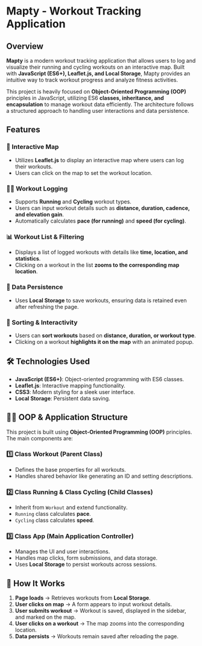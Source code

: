 # Mapty - Workout Tracking Application

## Overview

**Mapty** is a modern workout tracking application that allows users to log and visualize their running and cycling workouts on an interactive map. Built with **JavaScript (ES6+), Leaflet.js, and Local Storage**, Mapty provides an intuitive way to track workout progress and analyze fitness activities.

This project is heavily focused on **Object-Oriented Programming (OOP)** principles in JavaScript, utilizing ES6 **classes, inheritance, and encapsulation** to manage workout data efficiently. The architecture follows a structured approach to handling user interactions and data persistence.

## Features

### 📍 Interactive Map

- Utilizes **Leaflet.js** to display an interactive map where users can log their workouts.
- Users can click on the map to set the workout location.

### 🏃‍♂️ Workout Logging

- Supports **Running** and **Cycling** workout types.
- Users can input workout details such as **distance, duration, cadence, and elevation gain**.
- Automatically calculates **pace (for running)** and **speed (for cycling)**.

### 📊 Workout List & Filtering

- Displays a list of logged workouts with details like **time, location, and statistics**.
- Clicking on a workout in the list **zooms to the corresponding map location**.

### 💾 Data Persistence

- Uses **Local Storage** to save workouts, ensuring data is retained even after refreshing the page.

### 🔄 Sorting & Interactivity

- Users can **sort workouts** based on **distance, duration, or workout type**.
- Clicking on a workout **highlights it on the map** with an animated popup.

## 🛠️ Technologies Used

- **JavaScript (ES6+)**: Object-oriented programming with ES6 classes.
- **Leaflet.js**: Interactive mapping functionality.
- **CSS3**: Modern styling for a sleek user interface.
- **Local Storage**: Persistent data saving.

## 🧑‍💻 OOP & Application Structure

This project is built using **Object-Oriented Programming (OOP)** principles. The main components are:

### 1️⃣ Class Workout (Parent Class)

- Defines the base properties for all workouts.
- Handles shared behavior like generating an ID and setting descriptions.

### 2️⃣ Class Running & Class Cycling (Child Classes)

- Inherit from `Workout` and extend functionality.
- `Running` class calculates **pace**.
- `Cycling` class calculates **speed**.

### 3️⃣ Class App (Main Application Controller)

- Manages the UI and user interactions.
- Handles map clicks, form submissions, and data storage.
- Uses **Local Storage** to persist workouts across sessions.

## 📌 How It Works

1. **Page loads** → Retrieves workouts from **Local Storage**.
2. **User clicks on map** → A form appears to input workout details.
3. **User submits workout** → Workout is saved, displayed in the sidebar, and marked on the map.
4. **User clicks on a workout** → The map zooms into the corresponding location.
5. **Data persists** → Workouts remain saved after reloading the page.
